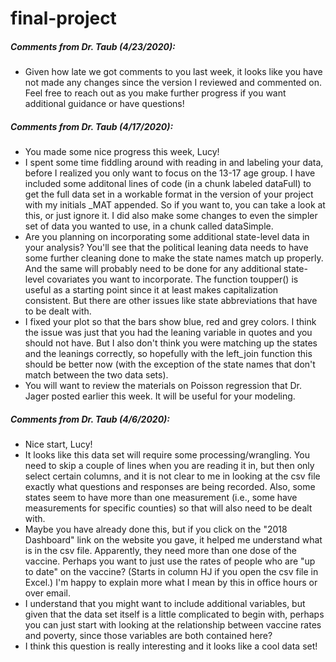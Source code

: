 # final-project

##### Comments from Dr. Taub (4/23/2020): 

* Given how late we got comments to you last week, it looks like you have not made any changes since the version I reviewed and commented on. Feel free to reach out as you make further progress if you want additional guidance or have questions!



##### Comments from Dr. Taub (4/17/2020): 

* You made some nice progress this week, Lucy! 
* I spent some time fiddling around with reading in and labeling your data, before I realized you only want to focus on the 13-17 age group. I have included some additonal lines of code (in a chunk labeled dataFull) to get the full data set in a workable format in the version of your project with my initials _MAT appended. So if you want to, you can take a look at this, or just ignore it. I did also make some changes to even the simpler set of data you wanted to use, in a chunk called dataSimple.
* Are you planning on incorporating some additional state-level data in your analysis? You'll see that the political leaning data needs to have some further cleaning done to make the state names match up properly. And the same will probably need to be done for any additional state-level covariates you want to incorporate. The function toupper() is useful as a starting point since it at least makes capitalization consistent. But there are other issues like state abbreviations that have to be dealt with.
* I fixed your plot so that the bars show blue, red and grey colors. I think the issue was just that you had the leaning variable in quotes and you should not have. But I also don't think you were matching up the states and the leanings correctly, so hopefully with the left_join function this should be better now (with the exception of the state names that don't match between the two data sets).
* You will want to review the materials on Poisson regression that Dr. Jager posted earlier this week. It will be useful for your modeling.


##### Comments from Dr. Taub (4/6/2020): 

* Nice start, Lucy!
* It looks like this data set will require some processing/wrangling. You need to skip a couple of lines when you are reading it in, but then only select certain columns, and it is not clear to me in looking at the csv file exactly what questions and responses are being recorded. Also, some states seem to have more than one measurement (i.e., some have measurements for specific counties) so that will also need to be dealt with.
* Maybe you have already done this, but if you click on the "2018 Dashboard" link on the website you gave, it helped me understand what is in the csv file. Apparently, they need more than one dose of the vaccine. Perhaps you want to just use the rates of people who are "up to date" on the vaccine? (Starts in column HJ if you open the csv file in Excel.) I'm happy to explain more what I mean by this in office hours or over email.
* I understand that you might want to include additional variables, but given that the data set itself is a little complicated to begin with, perhaps you can just start with looking at the relationship between vaccine rates and poverty, since those variables are both contained here?
* I think this question is really interesting and it looks like a cool data set!
